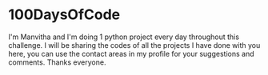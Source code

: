 # 100DaysOfCode

I'm Manvitha and I'm doing 1 python project every day throughout this challenge. I will be sharing the codes of all the projects I have done with you here, you can use the contact areas in my profile for your suggestions and comments. Thanks everyone. 
